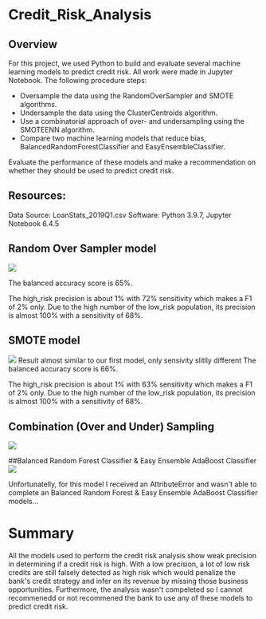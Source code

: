 # Credit_Risk_Analysis
## Overview 
For this project, we used Python to build and evaluate several machine learning models to predict credit risk. All work were made in Jupyter Notebook.
The following procedure steps:

* Oversample the data using the RandomOverSampler and SMOTE algorithms.
* Undersample the data using the ClusterCentroids algorithm.
* Use a combinatorial approach of over- and undersampling using the SMOTEENN algorithm.
* Compare two machine learning models that reduce bias, BalancedRandomForestClassifier and EasyEnsembleClassifier.

Evaluate the performance of these models and make a recommendation on whether they should be used to predict credit risk.

## Resources:
Data Source: LoanStats_2019Q1.csv
Software: Python 3.9.7, Jupyter Notebook 6.4.5

## Random Over Sampler model
![](https://user-images.githubusercontent.com/101672943/186323239-5ee50c4a-3574-4965-9be3-a1da0bac9738.png)

The balanced accuracy score is 65%.

The high_risk precision is about 1% with 72% sensitivity which makes a F1 of 2% only.
Due to the high number of the low_risk population, its precision is almost 100% with a sensitivity of 68%.

## SMOTE model
![](https://user-images.githubusercontent.com/101672943/186323506-7f8bf093-9eb6-4305-872a-a547ed380421.png)
Result almost similar to our first model, only sensivity slitlly different
The balanced accuracy score is 66%.

The high_risk precision is about 1% with 63% sensitivity which makes a F1 of 2% only.
Due to the high number of the low_risk population, its precision is almost 100% with a sensitivity of 68%.

## Combination (Over and Under) Sampling
![](https://user-images.githubusercontent.com/101672943/186323941-50346dd5-709a-4415-aa66-a3e9cd29fe50.png)

##Balanced Random Forest Classifier & Easy Ensemble AdaBoost Classifier
![](https://user-images.githubusercontent.com/101672943/186324430-a6ad8a32-3a4d-4eb4-b1d5-918669727be8.png)

Unfortunatelly, for this model I received an AttributeError and wasn't able to complete an Balanced Random Forest & Easy Ensemble AdaBoost Classifier models...


# Summary
All the models used to perform the credit risk analysis show weak precision in determining if a credit risk is high.
With a low precision, a lot of low risk credits are still falsely detected as high risk which would penalize the bank's credit strategy and infer on its revenue by missing those business opportunities. Furthermore, the analysis wasn't compeleted so I cannot recommenedd or not recommened the bank to use any of these models to predict credit risk.



